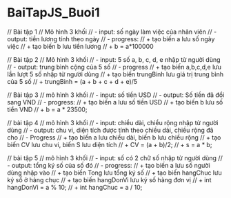 # BaiTapJS_Buoi1

// Bài tập 1 
// Mô hình 3 khối
// - input: số ngày làm việc của nhân viên
// - output: tiền lương tính theo ngày
// - progress: 
//     + tạo biến a lưu số ngày việc
//     + tạo biến b lưu tiền lương
//     + b = a*100000

// Bài tập 2
// Mô hình 3 khối
// - input: 5 số a, b, c, d, e nhập từ người dùng
// - output: trung bình cộng của 5 số
// - progress
//      + tạo biến a,b,c,d,e lưu lần lượt 5 số nhập từ người dùng
// + tạo biến trungBinh lưu giá trị trung bình của 5 số
// + trungBinh = (a + b + c + d + e)/5


// Bài tập 3
// mô hình 3 khối
// - input: số tiền USD
// - output: Số tiền đã đổi sang VND
// - progress:
//     + tạo biến a lưu số tiền USD
//     + tạo biến b lưu số tiền VND
//     + b = a * 23500;

// bài tập 4 
// mô hình 3 khối
// - input: chiều dài, chiều rộng nhập từ người dùng
// - output: chu vi, diện tích được tính theo chiều dài, chiều rộng đã cho
// - Progress
//     + tạo biến a lưu chiều dài, biến b lưu chiều rộng
//     + tạo biến CV lưu chu vi, biến S lưu diện tích
//     + CV = (a + b)/2;
//     + s = a * b;

// bài tập 5
// mô hình 3 khối
// - input: số có 2 chữ số nhập từ người dùng
// - output: tổng ký số của số đó
// - progress: 
//     + tạo biến a lưu số người dùng nhập vào
//     + tạo biến Tong lưu tổng ký số
//     + tạo biến hangChuc lưu ký số ở hàng chục
//     + tạo biến hangDonVi lưu ký số hàng đơn vị
//     + int hangDonVi = a % 10;
//     + int hangChuc = a / 10;



